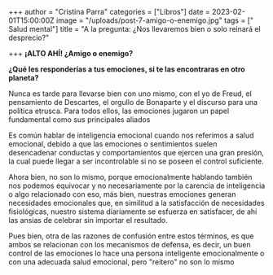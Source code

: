+++
author = "Cristina Parra"
categories = ["Libros"]
date = 2023-02-01T15:00:00Z
image = "/uploads/post-7-amigo-o-enemigo.jpg"
tags = [" Salud mental"]
title = "A la pregunta: ¿Nos llevaremos bien o solo reinará el desprecio?"

+++
**¡ALTO AHÍ! ¿Amigo o enemigo?** 

**¿Qué les responderías a tus emociones, si te las encontraras en otro planeta?**

Nunca es tarde para llevarse bien con uno mismo, con el yo de Freud, el pensamiento de Descartes, el orgullo de Bonaparte y el discurso para una política etrusca. Para todos ellos, las emociones jugaron un papel fundamental como sus principales aliados   

Es común hablar de inteligencia emocional cuando nos referimos a salud emocional, debido a que las emociones o sentimientos suelen desencadenar conductas y comportamientos que ejercen una gran presión, la cual puede llegar a ser incontrolable si no se poseen el control suficiente.

Ahora bien, no son lo mismo, porque emocionalmente hablando también nos podemos equivocar y no necesariamente por la carencia de inteligencia o algo relacionado con eso, más bien, nuestras emociones generan necesidades emocionales que, en similitud a la satisfacción de necesidades fisiológicas, nuestro sistema diariamente se esfuerza en satisfacer, de ahí las ansias de celebrar sin importar el resultado. 

Pues bien, otra de las razones de confusión entre estos términos, es que ambos se relacionan con los mecanismos de defensa, es decir, un buen control de las emociones lo hace una persona inteligente emocionalmente o con una adecuada salud emocional, pero "reitero" no son lo mismo 

 
